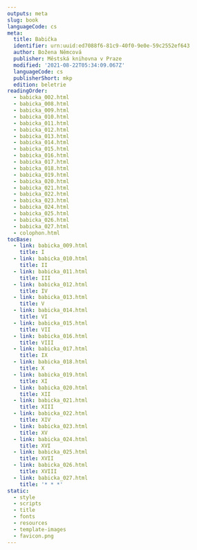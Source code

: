 ```yaml
---
outputs: meta
slug: book
languageCode: cs
meta:
  title: Babička
  identifier: urn:uuid:ed7088f6-81c9-40f0-9e0e-59c2552ef643
  author: Božena Němcová
  publisher: Městská knihovna v Praze
  modified: '2021-08-22T05:34:09.067Z'
  languageCode: cs
  publisherShort: mkp
  edition: beletrie
readingOrder:
  - babicka_002.html
  - babicka_008.html
  - babicka_009.html
  - babicka_010.html
  - babicka_011.html
  - babicka_012.html
  - babicka_013.html
  - babicka_014.html
  - babicka_015.html
  - babicka_016.html
  - babicka_017.html
  - babicka_018.html
  - babicka_019.html
  - babicka_020.html
  - babicka_021.html
  - babicka_022.html
  - babicka_023.html
  - babicka_024.html
  - babicka_025.html
  - babicka_026.html
  - babicka_027.html
  - colophon.html
tocBase:
  - link: babicka_009.html
    title: I
  - link: babicka_010.html
    title: II
  - link: babicka_011.html
    title: III
  - link: babicka_012.html
    title: IV
  - link: babicka_013.html
    title: V
  - link: babicka_014.html
    title: VI
  - link: babicka_015.html
    title: VII
  - link: babicka_016.html
    title: VIII
  - link: babicka_017.html
    title: IX
  - link: babicka_018.html
    title: X
  - link: babicka_019.html
    title: XI
  - link: babicka_020.html
    title: XII
  - link: babicka_021.html
    title: XIII
  - link: babicka_022.html
    title: XIV
  - link: babicka_023.html
    title: XV
  - link: babicka_024.html
    title: XVI
  - link: babicka_025.html
    title: XVII
  - link: babicka_026.html
    title: XVIII
  - link: babicka_027.html
    title: '* * *'
static:
  - style
  - scripts
  - title
  - fonts
  - resources
  - template-images
  - favicon.png
---
```


